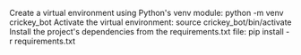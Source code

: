 Create a virtual environment using Python's venv module: python -m venv crickey_bot
Activate the virtual environment: source crickey_bot/bin/activate
Install the project's dependencies from the requirements.txt file: pip install -r requirements.txt



